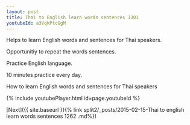 ```yaml
---
layout: post
title: Thai to English learn words sentences 1301 
youtubeId: a3VqkPtcGgM
---
```

 
 
Helps to learn English words and sentences for Thai speakers.

Opportunitiy to repeat the words sentences. 

Practice English language. 
 
10 minutes practice every day. 
 
How to learn English words and sentences for Thai speakers 
 
{% include youtubePlayer.html id=page.youtubeId %}
 
 
[Next]({{ site.baseurl }}{% link  split2/_posts/2015-02-15-Thai to english learn words sentences 1262 .md%})
 
